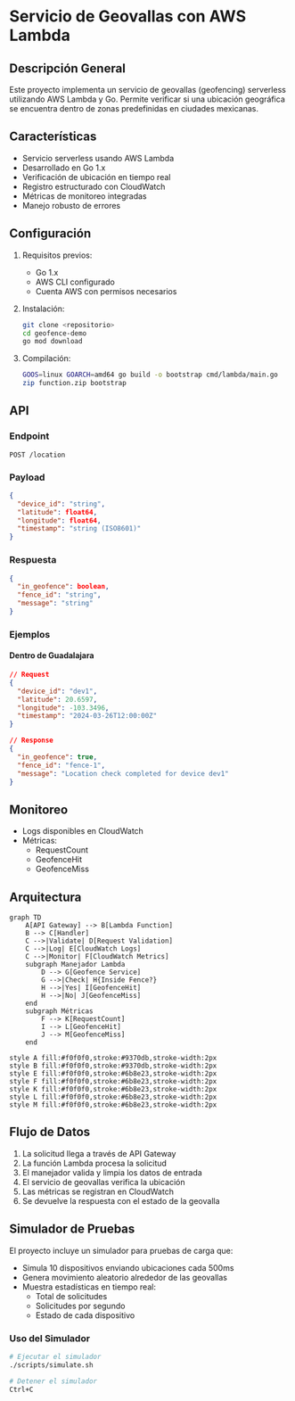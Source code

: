# Servicio de Geovallas con AWS Lambda

## Descripción General

Este proyecto implementa un servicio de geovallas (geofencing) serverless utilizando AWS Lambda y Go. Permite verificar si una ubicación geográfica se encuentra dentro de zonas predefinidas en ciudades mexicanas.

## Características

- Servicio serverless usando AWS Lambda
- Desarrollado en Go 1.x
- Verificación de ubicación en tiempo real
- Registro estructurado con CloudWatch
- Métricas de monitoreo integradas
- Manejo robusto de errores

## Configuración

1. Requisitos previos:

   - Go 1.x
   - AWS CLI configurado
   - Cuenta AWS con permisos necesarios

2. Instalación:

   ```bash
   git clone <repositorio>
   cd geofence-demo
   go mod download
   ```

3. Compilación:
   ```bash
   GOOS=linux GOARCH=amd64 go build -o bootstrap cmd/lambda/main.go
   zip function.zip bootstrap
   ```

## API

### Endpoint

`POST /location`

### Payload

```json
{
  "device_id": "string",
  "latitude": float64,
  "longitude": float64,
  "timestamp": "string (ISO8601)"
}
```

### Respuesta

```json
{
  "in_geofence": boolean,
  "fence_id": "string",
  "message": "string"
}
```

### Ejemplos

#### Dentro de Guadalajara

```json
// Request
{
  "device_id": "dev1",
  "latitude": 20.6597,
  "longitude": -103.3496,
  "timestamp": "2024-03-26T12:00:00Z"
}

// Response
{
  "in_geofence": true,
  "fence_id": "fence-1",
  "message": "Location check completed for device dev1"
}
```

## Monitoreo

- Logs disponibles en CloudWatch
- Métricas:
  - RequestCount
  - GeofenceHit
  - GeofenceMiss

## Arquitectura

```mermaid
graph TD
    A[API Gateway] --> B[Lambda Function]
    B --> C[Handler]
    C -->|Validate| D[Request Validation]
    C -->|Log| E[CloudWatch Logs]
    C -->|Monitor| F[CloudWatch Metrics]
    subgraph Manejador Lambda
        D --> G[Geofence Service]
        G -->|Check| H{Inside Fence?}
        H -->|Yes| I[GeofenceHit]
        H -->|No| J[GeofenceMiss]
    end
    subgraph Métricas
        F --> K[RequestCount]
        I --> L[GeofenceHit]
        J --> M[GeofenceMiss]
    end

style A fill:#f0f0f0,stroke:#9370db,stroke-width:2px
style B fill:#f0f0f0,stroke:#9370db,stroke-width:2px
style E fill:#f0f0f0,stroke:#6b8e23,stroke-width:2px
style F fill:#f0f0f0,stroke:#6b8e23,stroke-width:2px
style K fill:#f0f0f0,stroke:#6b8e23,stroke-width:2px
style L fill:#f0f0f0,stroke:#6b8e23,stroke-width:2px
style M fill:#f0f0f0,stroke:#6b8e23,stroke-width:2px
```

## Flujo de Datos

1. La solicitud llega a través de API Gateway
2. La función Lambda procesa la solicitud
3. El manejador valida y limpia los datos de entrada
4. El servicio de geovallas verifica la ubicación
5. Las métricas se registran en CloudWatch
6. Se devuelve la respuesta con el estado de la geovalla

## Simulador de Pruebas

El proyecto incluye un simulador para pruebas de carga que:

- Simula 10 dispositivos enviando ubicaciones cada 500ms
- Genera movimiento aleatorio alrededor de las geovallas
- Muestra estadísticas en tiempo real:
  - Total de solicitudes
  - Solicitudes por segundo
  - Estado de cada dispositivo

### Uso del Simulador

```bash
# Ejecutar el simulador
./scripts/simulate.sh

# Detener el simulador
Ctrl+C
```

